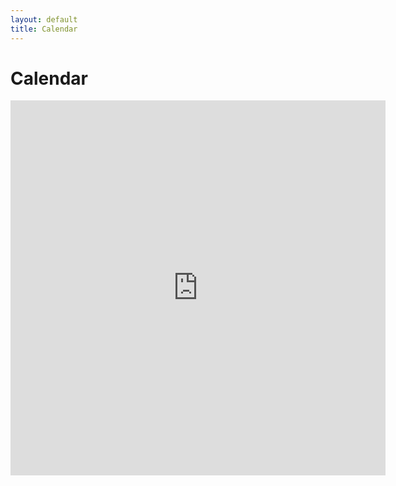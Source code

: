 ```yaml
---
layout: default
title: Calendar
---
```


# Calendar

<iframe src="http://www.google.com/calendar/embed?showTitle=0&amp;showCalendars=0&amp;mode=WEEK&amp;height=600&amp;wkst=1&amp;bgcolor=%23FFFFFF&amp;src=mbmccormick%40gmail.com&amp;color=%232952A3&amp;src=gdrr4a02tucocbee66mng0rqqs%40group.calendar.google.com&amp;color=%23AB8B00&amp;ctz=America%2FNew_York" style=" border-width: 0;" width="600" height="600" frameborder="0" scrolling="no"></iframe>